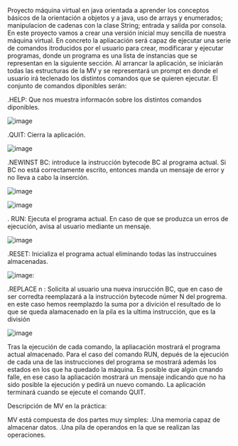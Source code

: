 Proyecto máquina virtual en java orientada a aprender los conceptos básicos de la orientación a objetos y a java, uso de arrays y enumerados; manipulacion de cadenas con la clase String; entrada y salida por consola.
En este proyecto vamos a crear una versión inicial muy sencilla de nuestra máquina virtual. En concreto la apliacación será capaz de ejecutar una serie de comandos itroducidos por el usuario para crear, modificarar y ejecutar programas, donde un programa es una lista de instancias que se representan en la siguiente sección.
Al arrancar la aplicación, se iniciarán todas las estructuras de la MV  y se representará un prompt en donde el usuario irá teclenado los distintos comandos que se quieren ejecutar. El conjunto de comandos diponibles serán:


.HELP: Que nos muestra informacón sobre los distintos comandos diponibles.

 
![image](https://github.com/mayrabpi/proyecto_Maquina_Virtual/assets/145108717/7d8e4a44-dae8-4b4a-91c3-91ecf8726d7b)


.QUIT: Cierra la aplicación.


![image](https://github.com/mayrabpi/proyecto_Maquina_Virtual/assets/145108717/3f30cdaa-f8d4-488f-8e46-87c9acd952fb)


.NEWINST BC: introduce la instrucción bytecode BC al programa actual. Si BC no está correctamente escrito, entonces manda un mensaje de error y no lleva a cabo la inserción.


![image](https://github.com/mayrabpi/proyecto_Maquina_Virtual/assets/145108717/4ef7c665-0589-471b-a1cc-18ddea4dd424)



![image](https://github.com/mayrabpi/proyecto_Maquina_Virtual/assets/145108717/920d00de-9543-425b-af76-2f1b6b7747c7)


. RUN: Ejecuta el programa actual. En caso de que se produzca un erros de ejecución, avisa al usuario mediante un mensaje.


![image](https://github.com/mayrabpi/proyecto_Maquina_Virtual/assets/145108717/73415c71-6012-4181-a28f-e34ba22bc8b0)


.RESET: Inicializa el programa actual eliminando todas las instruccuines almacenadas.



![image](https://github.com/mayrabpi/proyecto_Maquina_Virtual/assets/145108717/1c885f09-ed63-4c79-95d3-9a7501d0c01f): 


.REPLACE n : Solicita al usuario una nueva insrucción BC, que en caso de ser corredta reemplazará a la instrucción bytecode númer N del progrema. en este caso hemos reemplazdo la suma por a divición el resultado de lo que se queda alamacenado en la pila es la ultima instrucción, que es la división


![image](https://github.com/mayrabpi/proyecto_Maquina_Virtual/assets/145108717/91f3044d-2f6c-4759-852a-9c3cc7050265)


Tras la ejecución de cada comando, la apliacación mostrará el programa actual almacenado. Para el caso del comando RUN,  depués de la ejecución de cada una de las instrucciones del programa se mostrará además los estados en los que ha quedado la máquina. Es posible que algún cmando falle, en ese caso la apliacación mostrará un mensaje indicando que no ha sido posible la ejecución y pedirá un nuevo comando. La aplicación terminará cuando se ejecute el comando QUIT.

Descripción de MV en la práctica:

MV está compuesta de dos partes muy simples:
.Una memoria capaz de almacenar datos.
.Una pila de operandos en la que se realizan las operaciones. 








